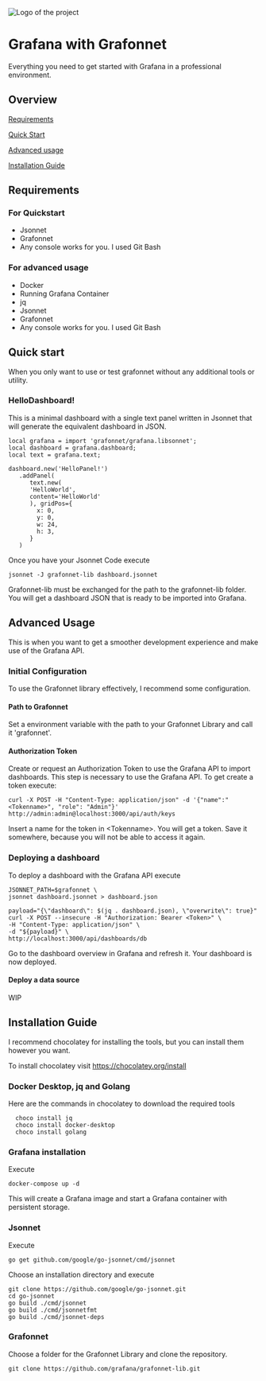 ![Logo of the project](https://cdn.freelogovectors.net/wp-content/uploads/2018/07/grafana-logo.png)

# Grafana with Grafonnet

Everything you need to get started with Grafana in a professional environment.

## Overview

[Requirements](#requirements)

[Quick Start](#quick-start)

[Advanced usage](#advanced-usage)

[Installation Guide](#nstallation-guide)


## Requirements

### For Quickstart
- Jsonnet
- Grafonnet
- Any console works for you. I used Git Bash

### For advanced usage
- Docker
- Running Grafana Container
- jq
- Jsonnet
- Grafonnet
- Any console works for you. I used Git Bash


## Quick start

When you only want to use or test grafonnet without any additional tools or utility.


### HelloDashboard!

This is a minimal dashboard with a single text panel written in Jsonnet that will generate the equivalent dashboard in JSON.

```jsonnet
local grafana = import 'grafonnet/grafana.libsonnet';
local dashboard = grafana.dashboard;
local text = grafana.text;

dashboard.new('HelloPanel!')
   .addPanel(
      text.new(
      'HelloWorld',
      content='HelloWorld'
      ), gridPos={
        x: 0,
        y: 0,
        w: 24,
        h: 3,
      }
   )
 ```

Once you have your Jsonnet Code execute
```shell
jsonnet -J grafonnet-lib dashboard.jsonnet 
```
Grafonnet-lib must be exchanged for the path to the grafonnet-lib folder.
You will get a dashboard JSON that is ready to be imported into Grafana.

## Advanced Usage

This is when you want to get a smoother development experience and make use of the Grafana API. 

### Initial Configuration

To use the Grafonnet library effectively, I recommend some configuration. 

#### Path to Grafonnet

Set a environment variable with the path to your Grafonnet Library and call it 'grafonnet'.

#### Authorization Token

Create or request an Authorization Token to use the Grafana API to import dashboards.
This step is necessary to use the Grafana API.
To get create a token execute:
```shell
curl -X POST -H "Content-Type: application/json" -d '{"name":"<Tokenname>", "role": "Admin"}' http://admin:admin@localhost:3000/api/auth/keys
```
Insert a name for the token in \<Tokenname\>. You will get a token. Save it somewhere, because you will not be able to access it again.

### Deploying a dashboard

To deploy a dashboard with the Grafana API execute

```shell
JSONNET_PATH=$grafonnet \
jsonnet dashboard.jsonnet > dashboard.json

payload="{\"dashboard\": $(jq . dashboard.json), \"overwrite\": true}"
curl -X POST --insecure -H "Authorization: Bearer <Token>" \
-H "Content-Type: application/json" \
-d "${payload}" \
http://localhost:3000/api/dashboards/db
```
Go to the dashboard overview in Grafana and refresh it. Your dashboard is now deployed.

#### Deploy a data source

WIP




## Installation Guide

I recommend chocolatey for installing the tools, but you can install them however you want.

To install chocolatey visit https://chocolatey.org/install

### Docker Desktop, jq and Golang
Here are the commands in chocolatey to download the required tools

      choco install jq
      choco install docker-desktop
      choco install golang

### Grafana installation

Execute
```shell
docker-compose up -d
```
This will create a Grafana image and start a Grafana container with persistent storage.

### Jsonnet
Execute

```shell
go get github.com/google/go-jsonnet/cmd/jsonnet
```

Choose an installation directory and execute
```shell
git clone https://github.com/google/go-jsonnet.git
cd go-jsonnet
go build ./cmd/jsonnet
go build ./cmd/jsonnetfmt
go build ./cmd/jsonnet-deps
```

### Grafonnet

Choose a folder for the Grafonnet Library and clone the repository.

```shell
git clone https://github.com/grafana/grafonnet-lib.git
```

